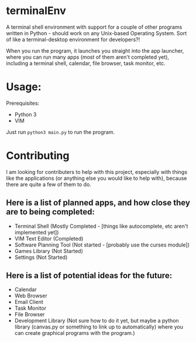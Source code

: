 # terminalEnv
A terminal shell environment with support for a couple of other programs written in Python - should work on any Unix-based Operating System. Sort of like a terminal-desktop environment for developers?!

When you run the program, it launches you straight into the app launcher, where you can run many apps (most of them aren't completed yet), including a terminal shell, calendar, file browser, task monitor, etc.

# Usage:
Prerequisites:
* Python 3
* VIM

Just run `python3 main.py` to run the program.

# Contributing
I am looking for contributers to help with this project, especially with things like the applications (or anything else you would like to help with), because there are quite a few of them to do.

## Here is a list of planned apps, and how close they are to being completed:
* Terminal Shell (Mostly Completed - [things like autocomplete, etc aren't implemented yet])
* VIM Text Editor (Completed)
* Software Planning Tool (Not started - [probably use the curses module])
* Games Library (Not Started)
* Settings (Not Started)

## Here is a list of potential ideas for the future:
* Calendar
* Web Browser
* Email Client
* Task Monitor
* File Browser
* Development Library (Not sure how to do it yet, but maybe a python library (canvas.py or something to link up to automatically) where you can create graphical programs with the program.)